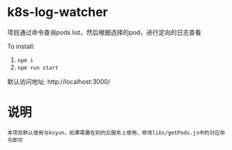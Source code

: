 # k8s-log-watcher
项目通过命令查询pods list，然后根据选择的pod，进行定向的日志查看

To install:

1. `npm i`
2. `npm run start`

默认访问地址: http://localhost:3000/

# 说明
    本项目默认使用与ksyun，如果需要在别的云服务上使用，修改libs/getPods.js中的对应命令即可
